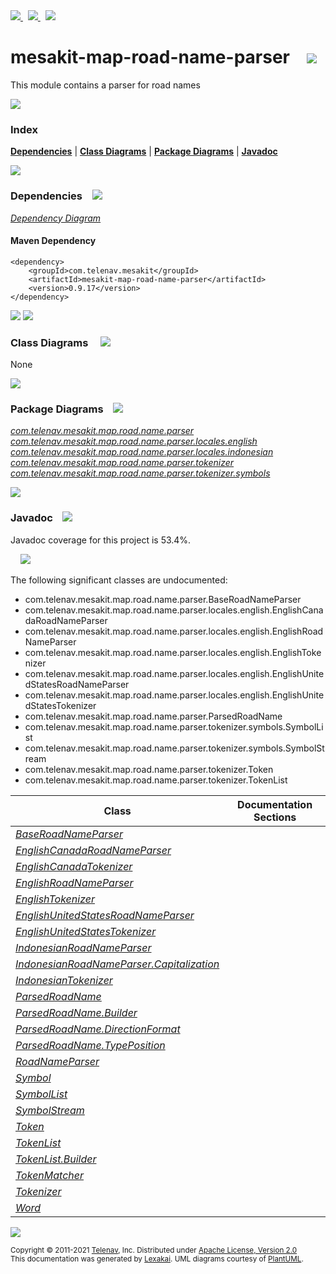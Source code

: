 [//]: # (start-user-text)

<a href="https://www.mesakit.org">
<img src="https://telenav.github.io/telenav-assets/images/icons/web-32.png" srcset="https://telenav.github.io/telenav-assets/images/icons/web-32-2x.png 2x"/>
</a>
&nbsp;
<a href="https://twitter.com/openmesakit">
<img src="https://telenav.github.io/telenav-assets/images/logos/twitter/twitter-32.png" srcset="https://telenav.github.io/telenav-assets/images/logos/twitter/twitter-32-2x.png 2x"/>
</a>
&nbsp;
<a href="https://mesakit.zulipchat.com">
<img src="https://telenav.github.io/telenav-assets/images/logos/zulip/zulip-32.png" srcset="https://telenav.github.io/telenav-assets/images/logos/zulip/zulip-32-2x.png 2x"/>
</a>

[//]: # (end-user-text)

# mesakit-map-road-name-parser &nbsp;&nbsp; <img src="https://telenav.github.io/telenav-assets/images/icons/road-32.png" srcset="https://telenav.github.io/telenav-assets/images/icons/road-32-2x.png 2x"/>

This module contains a parser for road names

<img src="https://telenav.github.io/telenav-assets/images/separators/horizontal-line-512.png" srcset="https://telenav.github.io/telenav-assets/images/separators/horizontal-line-512-2x.png 2x"/>

### Index



[**Dependencies**](#dependencies) | [**Class Diagrams**](#class-diagrams) | [**Package Diagrams**](#package-diagrams) | [**Javadoc**](#javadoc)

<img src="https://telenav.github.io/telenav-assets/images/separators/horizontal-line-512.png" srcset="https://telenav.github.io/telenav-assets/images/separators/horizontal-line-512-2x.png 2x"/>

### Dependencies <a name="dependencies"></a> &nbsp;&nbsp; <img src="https://telenav.github.io/telenav-assets/images/icons/dependencies-32.png" srcset="https://telenav.github.io/telenav-assets/images/icons/dependencies-32-2x.png 2x"/>

[*Dependency Diagram*](https://www.mesakit.org/0.9.17/lexakai/mesakit/mesakit-map/road/name-parser/documentation/diagrams/dependencies.svg)

#### Maven Dependency

    <dependency>
        <groupId>com.telenav.mesakit</groupId>
        <artifactId>mesakit-map-road-name-parser</artifactId>
        <version>0.9.17</version>
    </dependency>

<img src="https://telenav.github.io/telenav-assets/images/separators/horizontal-line-128.png" srcset="https://telenav.github.io/telenav-assets/images/separators/horizontal-line-128-2x.png 2x"/>

[//]: # (start-user-text)



[//]: # (end-user-text)

<img src="https://telenav.github.io/telenav-assets/images/separators/horizontal-line-128.png" srcset="https://telenav.github.io/telenav-assets/images/separators/horizontal-line-128-2x.png 2x"/>

### Class Diagrams <a name="class-diagrams"></a> &nbsp; &nbsp; <img src="https://telenav.github.io/telenav-assets/images/icons/diagram-40.png" srcset="https://telenav.github.io/telenav-assets/images/icons/diagram-40-2x.png 2x"/>

None

<img src="https://telenav.github.io/telenav-assets/images/separators/horizontal-line-128.png" srcset="https://telenav.github.io/telenav-assets/images/separators/horizontal-line-128-2x.png 2x"/>

### Package Diagrams <a name="package-diagrams"></a> &nbsp;&nbsp; <img src="https://telenav.github.io/telenav-assets/images/icons/box-24.png" srcset="https://telenav.github.io/telenav-assets/images/icons/box-24-2x.png 2x"/>

[*com.telenav.mesakit.map.road.name.parser*](https://www.mesakit.org/0.9.17/lexakai/mesakit/mesakit-map/road/name-parser/documentation/diagrams/com.telenav.mesakit.map.road.name.parser.svg)  
[*com.telenav.mesakit.map.road.name.parser.locales.english*](https://www.mesakit.org/0.9.17/lexakai/mesakit/mesakit-map/road/name-parser/documentation/diagrams/com.telenav.mesakit.map.road.name.parser.locales.english.svg)  
[*com.telenav.mesakit.map.road.name.parser.locales.indonesian*](https://www.mesakit.org/0.9.17/lexakai/mesakit/mesakit-map/road/name-parser/documentation/diagrams/com.telenav.mesakit.map.road.name.parser.locales.indonesian.svg)  
[*com.telenav.mesakit.map.road.name.parser.tokenizer*](https://www.mesakit.org/0.9.17/lexakai/mesakit/mesakit-map/road/name-parser/documentation/diagrams/com.telenav.mesakit.map.road.name.parser.tokenizer.svg)  
[*com.telenav.mesakit.map.road.name.parser.tokenizer.symbols*](https://www.mesakit.org/0.9.17/lexakai/mesakit/mesakit-map/road/name-parser/documentation/diagrams/com.telenav.mesakit.map.road.name.parser.tokenizer.symbols.svg)

<img src="https://telenav.github.io/telenav-assets/images/separators/horizontal-line-128.png" srcset="https://telenav.github.io/telenav-assets/images/separators/horizontal-line-128-2x.png 2x"/>

### Javadoc <a name="javadoc"></a> &nbsp;&nbsp; <img src="https://telenav.github.io/telenav-assets/images/icons/books-24.png" srcset="https://telenav.github.io/telenav-assets/images/icons/books-24-2x.png 2x"/>

Javadoc coverage for this project is 53.4%.  
  
&nbsp; &nbsp; <img src="https://telenav.github.io/telenav-assets/images/meters/meter-50-96.png" srcset="https://telenav.github.io/telenav-assets/images/meters/meter-50-96-2x.png 2x"/>


The following significant classes are undocumented:  

- com.telenav.mesakit.map.road.name.parser.BaseRoadNameParser  
- com.telenav.mesakit.map.road.name.parser.locales.english.EnglishCanadaRoadNameParser  
- com.telenav.mesakit.map.road.name.parser.locales.english.EnglishRoadNameParser  
- com.telenav.mesakit.map.road.name.parser.locales.english.EnglishTokenizer  
- com.telenav.mesakit.map.road.name.parser.locales.english.EnglishUnitedStatesRoadNameParser  
- com.telenav.mesakit.map.road.name.parser.locales.english.EnglishUnitedStatesTokenizer  
- com.telenav.mesakit.map.road.name.parser.ParsedRoadName  
- com.telenav.mesakit.map.road.name.parser.tokenizer.symbols.SymbolList  
- com.telenav.mesakit.map.road.name.parser.tokenizer.symbols.SymbolStream  
- com.telenav.mesakit.map.road.name.parser.tokenizer.Token  
- com.telenav.mesakit.map.road.name.parser.tokenizer.TokenList

| Class | Documentation Sections |
|---|---|
| [*BaseRoadNameParser*](https://www.mesakit.org/0.9.17/javadoc/mesakit/mesakit.map.road.name.parser////////////////////////////////////////////////////////////.html) |  |  
| [*EnglishCanadaRoadNameParser*](https://www.mesakit.org/0.9.17/javadoc/mesakit/mesakit.map.road.name.parser/////////////////////////////////////////////////////////////////////////////////////.html) |  |  
| [*EnglishCanadaTokenizer*](https://www.mesakit.org/0.9.17/javadoc/mesakit/mesakit.map.road.name.parser////////////////////////////////////////////////////////////////////////////////.html) |  |  
| [*EnglishRoadNameParser*](https://www.mesakit.org/0.9.17/javadoc/mesakit/mesakit.map.road.name.parser///////////////////////////////////////////////////////////////////////////////.html) |  |  
| [*EnglishTokenizer*](https://www.mesakit.org/0.9.17/javadoc/mesakit/mesakit.map.road.name.parser//////////////////////////////////////////////////////////////////////////.html) |  |  
| [*EnglishUnitedStatesRoadNameParser*](https://www.mesakit.org/0.9.17/javadoc/mesakit/mesakit.map.road.name.parser///////////////////////////////////////////////////////////////////////////////////////////.html) |  |  
| [*EnglishUnitedStatesTokenizer*](https://www.mesakit.org/0.9.17/javadoc/mesakit/mesakit.map.road.name.parser//////////////////////////////////////////////////////////////////////////////////////.html) |  |  
| [*IndonesianRoadNameParser*](https://www.mesakit.org/0.9.17/javadoc/mesakit/mesakit.map.road.name.parser/////////////////////////////////////////////////////////////////////////////////////.html) |  |  
| [*IndonesianRoadNameParser.Capitalization*](https://www.mesakit.org/0.9.17/javadoc/mesakit/mesakit.map.road.name.parser////////////////////////////////////////////////////////////////////////////////////////////////////.html) |  |  
| [*IndonesianTokenizer*](https://www.mesakit.org/0.9.17/javadoc/mesakit/mesakit.map.road.name.parser////////////////////////////////////////////////////////////////////////////////.html) |  |  
| [*ParsedRoadName*](https://www.mesakit.org/0.9.17/javadoc/mesakit/mesakit.map.road.name.parser////////////////////////////////////////////////////////.html) |  |  
| [*ParsedRoadName.Builder*](https://www.mesakit.org/0.9.17/javadoc/mesakit/mesakit.map.road.name.parser////////////////////////////////////////////////////////////////.html) |  |  
| [*ParsedRoadName.DirectionFormat*](https://www.mesakit.org/0.9.17/javadoc/mesakit/mesakit.map.road.name.parser////////////////////////////////////////////////////////////////////////.html) |  |  
| [*ParsedRoadName.TypePosition*](https://www.mesakit.org/0.9.17/javadoc/mesakit/mesakit.map.road.name.parser/////////////////////////////////////////////////////////////////////.html) |  |  
| [*RoadNameParser*](https://www.mesakit.org/0.9.17/javadoc/mesakit/mesakit.map.road.name.parser////////////////////////////////////////////////////////.html) |  |  
| [*Symbol*](https://www.mesakit.org/0.9.17/javadoc/mesakit/mesakit.map.road.name.parser//////////////////////////////////////////////////////////////////.html) |  |  
| [*SymbolList*](https://www.mesakit.org/0.9.17/javadoc/mesakit/mesakit.map.road.name.parser//////////////////////////////////////////////////////////////////////.html) |  |  
| [*SymbolStream*](https://www.mesakit.org/0.9.17/javadoc/mesakit/mesakit.map.road.name.parser////////////////////////////////////////////////////////////////////////.html) |  |  
| [*Token*](https://www.mesakit.org/0.9.17/javadoc/mesakit/mesakit.map.road.name.parser/////////////////////////////////////////////////////////.html) |  |  
| [*TokenList*](https://www.mesakit.org/0.9.17/javadoc/mesakit/mesakit.map.road.name.parser/////////////////////////////////////////////////////////////.html) |  |  
| [*TokenList.Builder*](https://www.mesakit.org/0.9.17/javadoc/mesakit/mesakit.map.road.name.parser/////////////////////////////////////////////////////////////////////.html) |  |  
| [*TokenMatcher*](https://www.mesakit.org/0.9.17/javadoc/mesakit/mesakit.map.road.name.parser////////////////////////////////////////////////////////////////.html) |  |  
| [*Tokenizer*](https://www.mesakit.org/0.9.17/javadoc/mesakit/mesakit.map.road.name.parser/////////////////////////////////////////////////////////////.html) |  |  
| [*Word*](https://www.mesakit.org/0.9.17/javadoc/mesakit/mesakit.map.road.name.parser////////////////////////////////////////////////////////////////.html) |  |  

[//]: # (start-user-text)



[//]: # (end-user-text)

<img src="https://telenav.github.io/telenav-assets/images/separators/horizontal-line-512.png" srcset="https://telenav.github.io/telenav-assets/images/separators/horizontal-line-512-2x.png 2x"/>

<sub>Copyright &#169; 2011-2021 [Telenav](https://telenav.com), Inc. Distributed under [Apache License, Version 2.0](LICENSE)</sub>  
<sub>This documentation was generated by [Lexakai](https://lexakai.org). UML diagrams courtesy of [PlantUML](https://plantuml.com).</sub>
